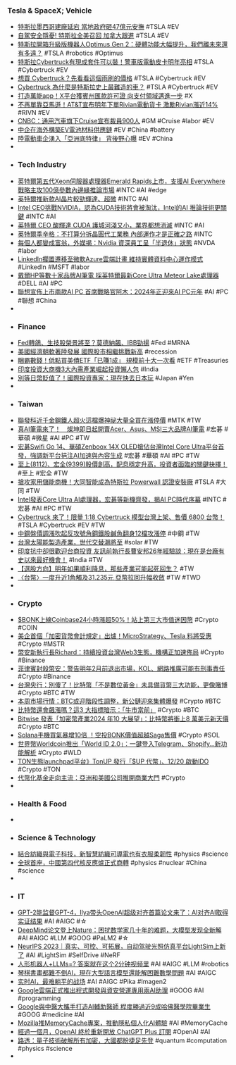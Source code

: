### Tesla & SpaceX; Vehicle
- [特斯拉墨西哥建廠延宕 當地政府砸47億元安撫](https://ec.ltn.com.tw/article/breakingnews/4521751) #TSLA #EV
- [自駕安全隱憂! 特斯拉全美召回 加拿大跟進](https://tw.news.yahoo.com/自駕安全隱憂-特斯拉全美召回-加拿大跟進-083138255.html) #TSLA #EV
- [特斯拉開箱升級版機器人Optimus Gen 2：硬體功能大幅提升，我們離未來還有多遠？](https://www.thenewslens.com/article/196111) #TSLA #robotics #Optimus
- [特斯拉Cybertruck有現成套件可以裝！警車版電動皮卡明年亮相](https://today.line.me/tw/v2/article/l26OPMe) #TSLA #Cybertruck #EV
- [想買 Cybertruck？先看看這個雨刷的價格](https://ccc.technews.tw/2023/12/15/tesla-cybertruck-wiper-cost/) #TSLA #Cybertruck #EV
- [Cybertruck 為什麼是特斯拉史上最難造的車？](https://technews.tw/2023/12/15/cybertruck-history/) #TSLA #Cybertruck #EV
- [打造萬能app！X平台獲賓州匯款許可證 向支付領域邁進一步](https://news.cnyes.com/news/id/5411039) #X
- [不再單靠亞馬遜！AT&T宣布明年下單Rivian電動貨卡 激勵Rivian漲近14%](https://news.cnyes.com/news/id/5411040) #RIVN #EV
- [CNBC：通用汽車旗下Cruise宣布裁員900人](https://m.cnyes.com/news/id/5411000) #GM #Cruise #labor #EV
- [中企在海外構築EV電池材料供應鏈](https://zh.cn.nikkei.com/china/ccompany/54248-2023-12-15-05-00-00.html) #EV #China #battery
- [陸電動車企湧入「亞洲底特律」 背後野心曝](https://www.ctee.com.tw/news/20231214701689-430804) #EV #China
-
- ### Tech Industry
- [英特爾第五代Xeon伺服器處理器Emerald Rapids上市，支援AI Everywhere戰略主攻100億參數內邊緣推論市場](https://www.ithome.com.tw/news/160320) #INTC #AI #edge
- [英特爾推新款AI晶片較勁輝達、超微](https://www.ctee.com.tw/news/20231215700410-430704) #INTC #AI
- [Intel CEO挑戰NVIDIA，認為CUDA技術將會被淘汰，Intel的AI 推論技術更關鍵](https://www.techbang.com/posts/111869-intels-nvidia-cuda) #INTC #AI
- [英特爾 CEO 酸輝達 CUDA 護城河淺又小，業界都想消滅](https://technews.tw/2023/12/15/intel-ceo-attacks-nvidia-on-ai-the-entire-industry-is-motivated-to-eliminate-the-cuda-market/) #INTC #AI
- [英特爾季辛格：不打算分拆晶圓代工業務 內部運作才是正確之路](https://news.cnyes.com/news/id/5411041) #INTC
- [每個人都變成富翁，外媒揭：Nvidia 資深員工呈「半退休」狀態](https://technews.tw/2023/12/15/senior-staff-half-retire-in-nvidia/) #NVDA #labor
- [LinkedIn擱置遷移至微軟Azure雲端計畫 維持實體資料中心運作模式](https://m.cnyes.com/news/id/5410866) #LinkedIn #MSFT #labor
- [戴爾HP等數十家品牌AI筆電 採英特爾最新Core Ultra Meteor Lake處理器](https://news.cnyes.com/news/id/5411046) #DELL #AI #PC
- [聯想宣佈上市兩款AI PC 首席戰略官阿木：2024年正迎來AI PC元年](https://portal.sina.com.hk/technology/sina/2023/12/15/671401/聯想宣佈上市兩款ai-pc-首席戰略官阿木：2024年正迎來ai-pc/) #AI #PC #聯想 #China
-
- ### Finance
- [Fed轉鴿、生技股榮景將至？莫德納飆、IBB勁揚](https://www.moneydj.com/kmdj/news/newsviewer.aspx?a=f4af17f6-1690-4ec8-927a-9fbe80ea79f1) #Fed #MRNA
- [美國經濟朝軟著陸發展 國際股市相繼挑戰新高](https://m.cnyes.com/news/id/5411281) #recession
- [睏霸數錢！低點買美債ETF「已賺1成」 規模前十大一次看](https://www.ctee.com.tw/news/20231214700978-430403) #ETF #Treasuries
- [印度投資大商機3大內需產業崛起投資懶人包](https://www.wealth.com.tw/articles/3bf48945-041e-4bf2-90ea-90fcfdc37382) #India
- [別等日幣貶值了！國際投資專家：現在快去日本玩](https://www.gvm.com.tw/article/108455) #Japan #Yen
-
- ### Taiwan
- [聯發科近千金鋼鐵人超火這檔爆神祕大量全買在漲停價](https://www.ctee.com.tw/news/20231215701147-430201) #MTK #TW
- [真AI筆電來了！　燦坤即日起開賣Acer、Asus、MSI三大品牌AI筆電](https://tw.nextapple.com/finance/20231215/4AF1FA0778789C986E03A47FCE7062FE) #宏碁 #華碩 #微星 #AI #PC #TW
- [宏碁Swifi Go 14、華碩Zenboox 14X OLED搶佔台灣Intel Core Ultra平台首發，強調新平台挹注AI加速與內容生成](https://www.cool3c.com/article/205553) #宏碁 #華碩 #AI #PC #TW
- [至上(8112)、宏全(9399)股價創高，配息穩定升高，投資者面臨的關鍵抉擇！](https://uanalyze.com.tw/articles/829034236) #至上 #宏全 #TW
- [搶攻家用儲能商機！大同智能成為特斯拉 Powerwall 認證安裝廠](https://finance.technews.tw/2023/12/14/powerwall/) #TSLA #大同 #TW
- [Intel發表Core Ultra AI處理器，宏碁等新機齊發，揭AI PC時代序幕](https://tw.stock.yahoo.com/news/intel發表core-ultra-ai處理器-宏碁等新機齊發-揭ai-064401054.html) #INTC #宏碁 #AI #PC #TW
- [Cybertruck 來了！限量 1:18 Cybertruck 模型台灣上架、售價 6800 台幣！](https://www.carstuff.com.tw/car-news/item/39163-cybertruck-1-18-cybertruck-6800.html) #TSLA #Cybertruck #EV #TW
- [中鋼盤價調漲吹起反攻號角鋼鐵股鹹魚翻身12檔攻漲停](https://www.ctee.com.tw/news/20231215700636-430201) #中鋼 #TW
- [台灣太陽能製造產業，世代交替潮將至](https://technews.tw/2023/12/15/taiwans-solar-manufacturing-industry-is-facing-a-generational-change/) #solar #TW
- [印度抗中卻很歡迎台商投資 友訊前執行長曹安邦26年經驗談：現在是台廠有史以來最好機會！](https://www.wealth.com.tw/articles/e7a4258d-6ca0-404c-93b8-47c413f16734) #India #TW
- [【選股方向】明年如果順利降息，那些產業可能起死回生？](https://uanalyze.com.tw/articles/168884234) #TW
- [〈台幣〉一度升近1角觸及31.235元 亞幣拉回升幅收斂](https://news.cnyes.com/news/id/5411130) #TW #TWD
-
- ### Crypto
- [$BONK上線Coinbase24小時漲超50%！站上第三大市值迷因幣](https://www.blocktempo.com/bonk-list-on-coinbase-24-hours-rise-over-50-become-3rd-marketcap-memecoin/) #Crypto #COIN
- [美企首個「加密貨幣會計規定」出爐！MicroStrategy、Tesla 料將受惠](https://blockcast.it/2023/12/14/crypto-to-be-measured-at-fair-value-under-first-us-crypto-accounting-rules/) #Crypto #MSTR
- [幣安新執行長Richard：持續投資台灣Web3生態，機構正加速佈局](https://www.blocktempo.com/binance-ceo-richard-teng-said-will-continue-to-invest-in-taiwan-web3-ecosystem/) #Crypto #Binance
- [菲律賓封殺幣安：警告明年2月前退出市場，KOL、網路推廣可能有刑事責任](https://www.blocktempo.com/binance-needs-to-exit-philippines-within-3-months/) #Crypto #Binance
- [台灣央行：別傻了！比特幣「不是數位黃金」未具備貨幣三大功能，更像賭博](https://www.blocktempo.com/taiwan-central-bank-on-btc-and-gold/) #Crypto #BTC #TW
- [本周市場行情：BTC或迎階段性調整，新公鏈迎來集體爆發](https://m.cnyes.com/news/id/5411693) #Crypto #BTC
- [比特幣還會飆漲嗎？這3 大指標暗示：「牛市當前」](https://blockcast.it/2023/12/15/3-indicators-suggest-bitcoin-has-plenty-of-upside-left/) #Crypto #BTC
- [Bitwise 發表「加密幣產業2024 年10 大展望」：比特幣將衝上8 萬美元新天價](https://blockcast.it/2023/12/14/bitwise-predicts-bitcoin-at-80000-in-2024/) #Crypto #BTC
- [Solana手機買氣暴增10倍 ！空投BONK價值超越Saga售價](https://www.blocktempo.com/solanamobile-saga-sales-have-10xd-in-the-past-48-hours/) #Crypto #SOL
- [世界幣Worldcoin推出「World ID 2.0」：一鍵登入Telegram、Shopify…新功能解析](https://www.blocktempo.com/worldcoin-launches-world-id-2-0-integrated-app-store/) #Crypto #WLD
- [TON生態launchpad平台》TonUP 發行「$UP 代幣」、12/20 啟動IDO](https://www.blocktempo.com/ido-of-tonup-up-token-is-slated-to-launch-on-the-dec-20th/) #Crypto #TON
- [代幣化基金走向主流：亞洲和美國公司推開商業大門](https://www.blocktempo.com/tokenised-funds-go-mainstream-asia-and-us-lead-adoption-race/) #Crypto
-
- ### Health & Food
-
- ### Science & Technology
- [結合紡織與電子科技，新智慧紡織可導電也有衣服柔韌性](https://technews.tw/2023/12/13/conductivity-and-flexibility/) #physics #science
- [全球首座，中國第四代核反應爐正式商轉](https://technews.tw/2023/12/14/cn-nuclear-iv-htr-pm/) #physics #nuclear #China #science
-
- ### IT
- [GPT-2能监督GPT-4，Ilya带头OpenAI超级对齐首篇论文来了：AI对齐AI取得实证结果](https://www.jiqizhixin.com/articles/2023-12-15-5) #AI #AIGC #☆
- [DeepMind论文登上Nature：困扰数学家几十年的难题，大模型发现全新解](https://www.jiqizhixin.com/articles/2023-12-15-4) #AI #AIGC #LLM #GOOG #PaLM2 #☆
- [NeurIPS 2023｜真实、可控、可拓展，自动驾驶光照仿真平台LightSim上新了](https://www.jiqizhixin.com/articles/2023-12-15-2) #AI #LightSim #SelfDrive #NeRF
- [人形机器人+LLMs=? 答案就在这个2分钟视频里](https://www.jiqizhixin.com/articles/2023-12-15) #AI #AIGC #LLM #robotics
- [琴棋書畫都難不倒AI，現在大型語言模型還能解困難數學問題](https://www.ithome.com.tw/news/160354) #AI #AIGC
- [实时AI，最难躺平的战场](https://www.jiqizhixin.com/articles/2023-12-14-8) #AI #AIGC #Pika #Imagen2
- [Google雲端正式推出程式開發與資安營運專用兩AI助理](https://www.ithome.com.tw/news/160348) #GOOG #AI #programming
- [Google與中醫大攜手打造AI輔助醫師 程度勝過近9成哈佛醫學院畢業生](https://tw.news.yahoo.com/google與中醫大攜手打造ai輔助醫師-程度勝過近9成哈佛醫學院畢業生-081000552.html) #GOOG #medicine #AI
- [Mozilla推MemoryCache專案，推動隱私個人化AI體驗](https://www.ithome.com.tw/news/160347) #AI #MemoryCache
- [經過一個月，OpenAI 終於重新開放 ChatGPT Plus 訂閱](https://www.kocpc.com.tw/archives/524759) #OpenAI #AI
- [路透：量子技術破解所有加密，大國都盼捷足先登](https://infosecu.technews.tw/2023/12/15/quantum-competition-between-countries/) #quantum #computation #physics #science
-